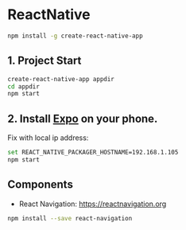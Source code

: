 # ReactNative
```sh
npm install -g create-react-native-app
```
## 1. Project Start
```sh
create-react-native-app appdir
cd appdir
npm start
```

## 2. Install <a href="https://expo.io/">Expo</a> on your phone.
Fix with local ip address:
```sh
set REACT_NATIVE_PACKAGER_HOSTNAME=192.168.1.105
npm start
```

## Components
- React Navigation: <a href="https://reactnavigation.org">https://reactnavigation.org</a>
```sh
npm install --save react-navigation
```
